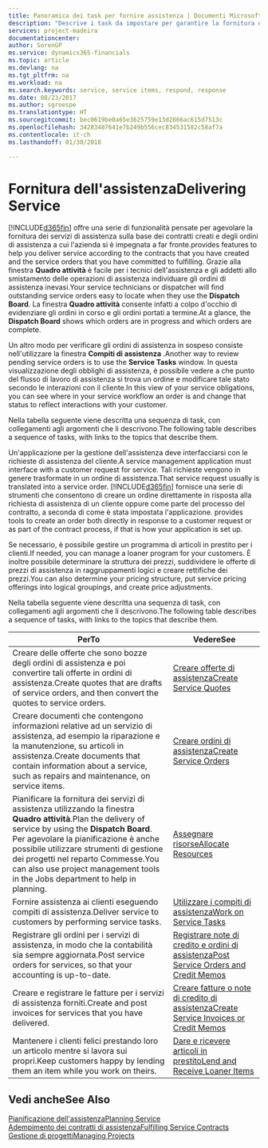 ```yaml
---
title: Panoramica dei task per fornire assistenza | Documenti Microsoft
description: "Descrive i task da impostare per garantire la fornitura di un servizio di qualità e il rispetto degli accordi con i clienti."
services: project-madeira
documentationcenter: 
author: SorenGP
ms.service: dynamics365-financials
ms.topic: article
ms.devlang: na
ms.tgt_pltfrm: na
ms.workload: na
ms.search.keywords: service, service items, respond, response
ms.date: 08/23/2017
ms.author: sgroespe
ms.translationtype: HT
ms.sourcegitcommit: bec0619be0a65e3625759e13d2866ac615d7513c
ms.openlocfilehash: 34283487641e7b249b556cec834531582c58af7a
ms.contentlocale: it-ch
ms.lasthandoff: 01/30/2018

---
```

# <a name="delivering-service"></a><span data-ttu-id="56c1f-103">Fornitura dell'assistenza</span><span class="sxs-lookup"><span data-stu-id="56c1f-103">Delivering Service</span></span>
[!INCLUDE[d365fin](includes/d365fin_md.md)] <span data-ttu-id="56c1f-104"> offre una serie di funzionalità pensate per agevolare la fornitura dei servizi di assistenza sulla base dei contratti creati e degli ordini di assistenza a cui l'azienda si è impegnata a far fronte.</span><span class="sxs-lookup"><span data-stu-id="56c1f-104">provides features to help you deliver service according to the contracts that you have created and the service orders that you have committed to fulfilling.</span></span> <span data-ttu-id="56c1f-105">Grazie alla finestra **Quadro attività** è facile per i tecnici dell'assistenza e gli addetti allo smistamento delle operazioni di assistenza individuare gli ordini di assistenza inevasi.</span><span class="sxs-lookup"><span data-stu-id="56c1f-105">Your service technicians or dispatcher will find outstanding service orders easy to locate when they use the **Dispatch Board**.</span></span> <span data-ttu-id="56c1f-106">La finestra **Quadro attività** consente infatti a colpo d'occhio di evidenziare gli ordini in corso e gli ordini portati a termine.</span><span class="sxs-lookup"><span data-stu-id="56c1f-106">At a glance, the **Dispatch Board** shows which orders are in progress and which orders are complete.</span></span>  
  
<span data-ttu-id="56c1f-107">Un altro modo per verificare gli ordini di assistenza in sospeso consiste nell'utilizzare la finestra **Compiti di assistenza** .</span><span class="sxs-lookup"><span data-stu-id="56c1f-107">Another way to review pending service orders is to use the **Service Tasks** window.</span></span> <span data-ttu-id="56c1f-108">In questa visualizzazione degli obblighi di assistenza, è possibile vedere a che punto del flusso di lavoro di assistenza si trova un ordine e modificare tale stato secondo le interazioni con il cliente.</span><span class="sxs-lookup"><span data-stu-id="56c1f-108">In this view of your service obligations, you can see where in your service workflow an order is and change that status to reflect interactions with your customer.</span></span>  
  
<span data-ttu-id="56c1f-109">Nella tabella seguente viene descritta una sequenza di task, con collegamenti agli argomenti che li descrivono.</span><span class="sxs-lookup"><span data-stu-id="56c1f-109">The following table describes a sequence of tasks, with links to the topics that describe them.</span></span>   

<span data-ttu-id="56c1f-110">Un'applicazione per la gestione dell'assistenza deve interfacciarsi con le richieste di assistenza del cliente.</span><span class="sxs-lookup"><span data-stu-id="56c1f-110">A service management application must interface with a customer request for service.</span></span> <span data-ttu-id="56c1f-111">Tali richieste vengono in genere trasformate in un ordine di assistenza.</span><span class="sxs-lookup"><span data-stu-id="56c1f-111">That service request usually is translated into a service order.</span></span> [!INCLUDE[d365fin](includes/d365fin_md.md)]<span data-ttu-id="56c1f-112"> fornisce una serie di strumenti che consentono di creare un ordine direttamente in risposta alla richiesta di assistenza di un cliente oppure come parte del processo del contratto, a seconda di come è stata impostata l'applicazione.</span><span class="sxs-lookup"><span data-stu-id="56c1f-112"> provides tools to create an order both directly in response to a customer request or as part of the contract process, if that is how your application is set up.</span></span>  
  
<span data-ttu-id="56c1f-113">Se necessario, è possibile gestire un programma di articoli in prestito per i clienti.</span><span class="sxs-lookup"><span data-stu-id="56c1f-113">If needed, you can manage a loaner program for your customers.</span></span> <span data-ttu-id="56c1f-114">È inoltre possibile determinare la struttura dei prezzi, suddividere le offerte di prezzi di assistenza in raggruppamenti logici e creare rettifiche dei prezzi.</span><span class="sxs-lookup"><span data-stu-id="56c1f-114">You can also determine your pricing structure, put service pricing offerings into logical groupings, and create price adjustments.</span></span>  
  
<span data-ttu-id="56c1f-115">Nella tabella seguente viene descritta una sequenza di task, con collegamenti agli argomenti che li descrivono.</span><span class="sxs-lookup"><span data-stu-id="56c1f-115">The following table describes a sequence of tasks, with links to the topics that describe them.</span></span>   
  
|<span data-ttu-id="56c1f-116">**Per**</span><span class="sxs-lookup"><span data-stu-id="56c1f-116">**To**</span></span>|<span data-ttu-id="56c1f-117">**Vedere**</span><span class="sxs-lookup"><span data-stu-id="56c1f-117">**See**</span></span>|  
|------------|-------------|  
|<span data-ttu-id="56c1f-118">Creare delle offerte che sono bozze degli ordini di assistenza e poi convertire tali offerte in ordini di assistenza.</span><span class="sxs-lookup"><span data-stu-id="56c1f-118">Create quotes that are drafts of service orders, and then convert the quotes to service orders.</span></span>|[<span data-ttu-id="56c1f-119">Creare offerte di assistenza</span><span class="sxs-lookup"><span data-stu-id="56c1f-119">Create Service Quotes</span></span>](service-how-to-create-service-quotes.md)|
|<span data-ttu-id="56c1f-120">Creare documenti che contengono informazioni relative ad un servizio di assistenza, ad esempio la riparazione e la manutenzione, su articoli in assistenza.</span><span class="sxs-lookup"><span data-stu-id="56c1f-120">Create documents that contain information about a service, such as repairs and maintenance, on service items.</span></span>|[<span data-ttu-id="56c1f-121">Creare ordini di assistenza</span><span class="sxs-lookup"><span data-stu-id="56c1f-121">Create Service Orders</span></span>](service-how-to-create-service-orders.md)|
|<span data-ttu-id="56c1f-122">Pianificare la fornitura dei servizi di assistenza utilizzando la finestra **Quadro attività**.</span><span class="sxs-lookup"><span data-stu-id="56c1f-122">Plan the delivery of service by using the **Dispatch Board**.</span></span> <span data-ttu-id="56c1f-123">Per agevolare la pianificazione è anche possibile utilizzare strumenti di gestione dei progetti nel reparto Commesse.</span><span class="sxs-lookup"><span data-stu-id="56c1f-123">You can also use project management tools in the Jobs department to help in planning.</span></span>|[<span data-ttu-id="56c1f-124">Assegnare risorse</span><span class="sxs-lookup"><span data-stu-id="56c1f-124">Allocate Resources</span></span>](service-how-to-allocate-resources.md)|  
|<span data-ttu-id="56c1f-125">Fornire assistenza ai clienti eseguendo compiti di assistenza.</span><span class="sxs-lookup"><span data-stu-id="56c1f-125">Deliver service to customers by performing service tasks.</span></span>|[<span data-ttu-id="56c1f-126">Utilizzare i compiti di assistenza</span><span class="sxs-lookup"><span data-stu-id="56c1f-126">Work on Service Tasks</span></span>](service-how-to-work-on-service-tasks.md)|  
|<span data-ttu-id="56c1f-127">Registrare gli ordini per i servizi di assistenza, in modo che la contabilità sia sempre aggiornata.</span><span class="sxs-lookup"><span data-stu-id="56c1f-127">Post service orders for services, so that your accounting is up-to-date.</span></span>|[<span data-ttu-id="56c1f-128">Registrare note di credito e ordini di assistenza</span><span class="sxs-lookup"><span data-stu-id="56c1f-128">Post Service Orders and Credit Memos</span></span>](service-how-to-post-service-orders.md)|  
|<span data-ttu-id="56c1f-129">Creare e registrare le fatture per i servizi di assistenza forniti.</span><span class="sxs-lookup"><span data-stu-id="56c1f-129">Create and post invoices for services that you have delivered.</span></span>|[<span data-ttu-id="56c1f-130">Creare fatture o note di credito di assistenza</span><span class="sxs-lookup"><span data-stu-id="56c1f-130">Create Service Invoices or Credit Memos</span></span>](service-how-create-invoices.md)|  
|<span data-ttu-id="56c1f-131">Mantenere i clienti felici prestando loro un articolo mentre si lavora sui propri.</span><span class="sxs-lookup"><span data-stu-id="56c1f-131">Keep customers happy by lending them an item while you work on theirs.</span></span>| [<span data-ttu-id="56c1f-132">Dare e ricevere articoli in prestito</span><span class="sxs-lookup"><span data-stu-id="56c1f-132">Lend and Receive Loaner Items</span></span>](service-how-to-lend-receive-loaners.md)|
  
## <a name="see-also"></a><span data-ttu-id="56c1f-133">Vedi anche</span><span class="sxs-lookup"><span data-stu-id="56c1f-133">See Also</span></span>  
[<span data-ttu-id="56c1f-134">Pianificazione dell'assistenza</span><span class="sxs-lookup"><span data-stu-id="56c1f-134">Planning Service</span></span>](service-plan-service.md)  
[<span data-ttu-id="56c1f-135">Adempimento dei contratti di assistenza</span><span class="sxs-lookup"><span data-stu-id="56c1f-135">Fulfilling Service Contracts</span></span>](service-fulfill-service-contracts.md)  
[<span data-ttu-id="56c1f-136">Gestione di progetti</span><span class="sxs-lookup"><span data-stu-id="56c1f-136">Managing Projects</span></span>](projects-manage-projects.md)  

